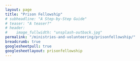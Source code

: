 ```yaml
---
layout: page
title: "Prison Fellowship"
# subheadline: "A Step-by-Step Guide"
# teaser: "A teaser?"
# header:
#    image_fullwidth: "unsplash-outback.jpg"
permalink: "/ministries-and-volunteering/prisonfellowship/"
breadcrumb: true
googlesheetpull: true
googlesheetlayout: prisonfellowship
---
```


<div class="google-sheet-layout"></div>
